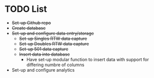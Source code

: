 # TODO List

- ~~Set-up Github repo~~
- ~~Create database~~
- ~~Set-up and configure data entry/storage~~
    - ~~Set-up Singles RTW data capture~~
    - ~~Set-up Doubles RTW data capture~~
    - ~~Set-up 501 data capture~~
    - ~~Insert data into database~~
        - Have set-up modular function to insert data with support for differing numbre of columns
- Set-up and configure analytics